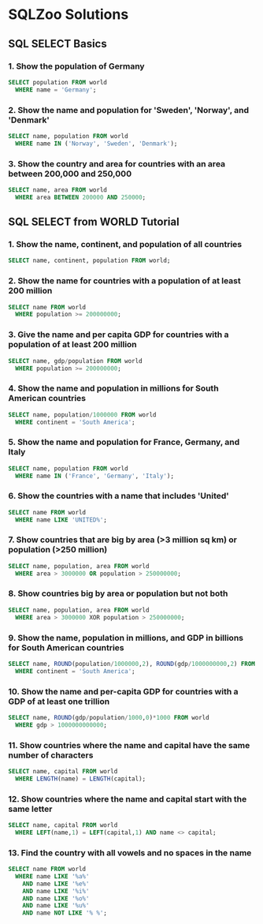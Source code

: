 

# SQLZoo Solutions

## **SQL SELECT Basics**

### 1. Show the population of Germany
```sql
SELECT population FROM world
  WHERE name = 'Germany';
```

### 2. Show the name and population for 'Sweden', 'Norway', and 'Denmark'
```sql
SELECT name, population FROM world
  WHERE name IN ('Norway', 'Sweden', 'Denmark');
```

### 3. Show the country and area for countries with an area between 200,000 and 250,000
```sql
SELECT name, area FROM world
  WHERE area BETWEEN 200000 AND 250000;
```

## SQL SELECT from WORLD Tutorial

### 1. Show the name, continent, and population of all countries
```sql
SELECT name, continent, population FROM world;
```

### 2. Show the name for countries with a population of at least 200 million
```sql
SELECT name FROM world
  WHERE population >= 200000000;
```

### 3. Give the name and per capita GDP for countries with a population of at least 200 million
```sql
SELECT name, gdp/population FROM world 
  WHERE population >= 200000000;
```

### 4. Show the name and population in millions for South American countries
```sql
SELECT name, population/1000000 FROM world 
  WHERE continent = 'South America';
```

### 5. Show the name and population for France, Germany, and Italy
```sql
SELECT name, population FROM world 
  WHERE name IN ('France', 'Germany', 'Italy');
```

### 6. Show the countries with a name that includes 'United'
```sql
SELECT name FROM world 
  WHERE name LIKE 'UNITED%';
```

### 7. Show countries that are big by area (>3 million sq km) or population (>250 million)
```sql
SELECT name, population, area FROM world 
  WHERE area > 3000000 OR population > 250000000;
```

### 8. Show countries big by area or population but not both
```sql
SELECT name, population, area FROM world 
  WHERE area > 3000000 XOR population > 250000000;
```

### 9. Show the name, population in millions, and GDP in billions for South American countries
```sql
SELECT name, ROUND(population/1000000,2), ROUND(gdp/1000000000,2) FROM world 
  WHERE continent = 'South America';
```

### 10. Show the name and per-capita GDP for countries with a GDP of at least one trillion
```sql
SELECT name, ROUND(gdp/population/1000,0)*1000 FROM world 
  WHERE gdp > 1000000000000;
```

### 11. Show countries where the name and capital have the same number of characters
```sql
SELECT name, capital FROM world
  WHERE LENGTH(name) = LENGTH(capital);
```

### 12. Show countries where the name and capital start with the same letter
```sql
SELECT name, capital FROM world
  WHERE LEFT(name,1) = LEFT(capital,1) AND name <> capital;
```

### 13. Find the country with all vowels and no spaces in the name
```sql
SELECT name FROM world
  WHERE name LIKE '%a%'
    AND name LIKE '%e%'
    AND name LIKE '%i%'
    AND name LIKE '%o%'
    AND name LIKE '%u%'
    AND name NOT LIKE '% %';
```
```
